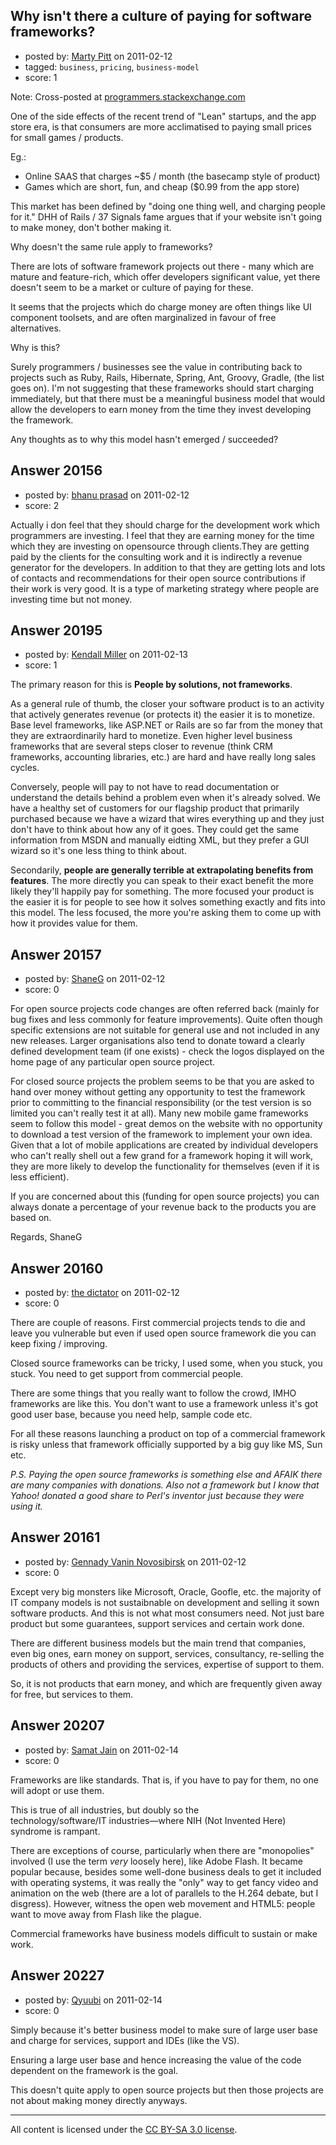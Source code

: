## Why isn't there a culture of paying for software frameworks?

- posted by: [Marty Pitt](https://stackexchange.com/users/-1/7475-marty-pitt) on 2011-02-12
- tagged: `business`, `pricing`, `business-model`
- score: 1

Note:  Cross-posted at [programmers.stackexchange.com][1]


One of the side effects of the recent trend of "Lean" startups, and the app store era, is that consumers are more acclimatised to paying small prices for small games / products.

Eg.:
 
  -  Online SAAS that charges ~$5 / month (the basecamp style of product)
  -  Games which are short, fun, and cheap ($0.99 from the app store)

This market has been defined by "doing one thing well, and charging people for it."  DHH of Rails / 37 Signals fame argues that if your website isn't going to make money, don't bother making it.

Why doesn't the same rule apply to frameworks?

There are lots of software framework projects out there - many which are mature and feature-rich, which offer developers significant value, yet there doesn't seem to be a market or culture of paying for these.

It seems that the projects which do charge money are often things like UI component toolsets, and are often marginalized in favour of free alternatives.  

Why is this?

Surely programmers / businesses see the value in contributing back to projects such as Ruby, Rails, Hibernate, Spring, Ant, Groovy, Gradle, (the list goes on).  I'm not suggesting that these frameworks should start charging immediately, but that there must be a meaningful business model that would allow the developers to earn money from the time they invest developing the framework.

Any thoughts as to why this model hasn't emerged / succeeded?


  [1]: http://programmers.stackexchange.com/questions/47059/why-isnt-there-a-culture-of-paying-for-frameworks


## Answer 20156

- posted by: [bhanu prasad](https://stackexchange.com/users/-1/7050-bhanu-prasad) on 2011-02-12
- score: 2

Actually i don feel that they should charge for the development work which programmers are investing.  I feel that they are earning money for the time which  they are investing on opensource through clients.They are getting paid by the clients for the consulting work and it is indirectly a revenue generator for the developers. In addition to that they are getting lots and lots of contacts and recommendations for their open source contributions if their work is very good. It is a type of marketing strategy where people are investing time but not money. 


## Answer 20195

- posted by: [Kendall Miller](https://stackexchange.com/users/-1/2210-kendall-miller) on 2011-02-13
- score: 1

The primary reason for this is **People by solutions, not frameworks**.

As a general rule of thumb, the closer your software product is to an activity that actively generates revenue (or protects it) the easier it is to monetize.  Base level frameworks, like ASP.NET or Rails are so far from the money that they are extraordinarily hard to monetize.  Even higher level business frameworks that are several steps closer to revenue (think CRM frameworks, accounting libraries, etc.) are hard and have really long sales cycles.

Conversely, people will pay to not have to read documentation or understand the details behind a problem even when it's already solved.  We have a healthy set of customers for our flagship product that primarily purchased because we have a wizard that wires everything up and they just don't have to think about how any of it goes.  They could get the same information from MSDN and manually eidting XML, but they prefer a GUI wizard so it's one less thing to think about.

Secondarily, **people are generally terrible at extrapolating benefits from features**. The more directly you can speak to their exact benefit the more likely they'll happily pay for something. The more focused your product is the easier it is for people to see how it solves something exactly and fits into this model.  The less focused, the more you're asking them to come up with how it provides value for them.  


## Answer 20157

- posted by: [ShaneG](https://stackexchange.com/users/-1/3074-shaneg) on 2011-02-12
- score: 0

For open source projects code changes are often referred back (mainly for bug fixes and less commonly for feature improvements). Quite often though specific extensions are not suitable for general use and not included in any new releases. Larger organisations also tend to donate toward a clearly defined development team (if one exists) - check the logos displayed on the home page of any particular open source project.

For closed source projects the problem seems to be that you are asked to hand over money without getting any opportunity to test the framework prior to committing to the financial responsibility (or the test version is so limited you can't really test it at all). Many new mobile game frameworks seem to follow this model - great demos on the website with no opportunity to download a test version of the framework to implement your own idea. Given that a lot of mobile applications are created by individual developers who can't really shell out a few grand for a framework hoping it will work, they are more likely to develop the functionality for themselves (even if it is less efficient).

If you are concerned about this (funding for open source projects) you can always donate a percentage of your revenue back to the products you are based on.

Regards,
ShaneG


## Answer 20160

- posted by: [the dictator](https://stackexchange.com/users/-1/473-the-dictator) on 2011-02-12
- score: 0

There are couple of reasons. First commercial projects tends to die and leave you vulnerable but even if used open source framework die you can keep fixing / improving.

Closed source frameworks can be tricky, I used some, when you stuck, you stuck. You need to get support from commercial people.

There are some things that you really want to follow the crowd, IMHO frameworks are like this. You don't want to use a framework unless it's got good user base, because you need help, sample code etc.

For all these reasons launching a product on top of a commercial framework is risky unless that framework officially supported by a big guy like MS, Sun etc.

*P.S. Paying the open source frameworks is something else and AFAIK there are many companies with donations. Also not a framework but I know that Yahoo! donated a good share to Perl's inventor just because they were using it.*


## Answer 20161

- posted by: [Gennady Vanin Novosibirsk](https://stackexchange.com/users/-1/7476-gennady-vanin-novosibirsk) on 2011-02-12
- score: 0

Except very big monsters like Microsoft, Oracle, Goofle, etc. the majority of IT company models is not sustaibnable on development and selling it sown software products. And this is not what most consumers need. Not just bare product but some guarantees, support services and certain work done.    

There are different business models but the main trend that companies, even big ones, earn money on support, services, consultancy, re-selling the products of others and providing the services, expertise of support to them.  

So, it is not products that earn money, and which are frequently given away for free, but services to them.  
   


## Answer 20207

- posted by: [Samat Jain](https://stackexchange.com/users/-1/7194-samat-jain) on 2011-02-14
- score: 0

Frameworks are like standards. That is, if you have to pay for them, no one will adopt or use them.

This is true of all industries, but doubly so the technology/software/IT industries—where NIH (Not Invented Here) syndrome is rampant.

There are exceptions of course, particularly when there are "monopolies" involved (I use the term *very* loosely here), like Adobe Flash. It became popular because, besides some well-done business deals to get it included with operating systems, it was really the "only" way to get fancy video and animation on the web (there are a lot of parallels to the H.264 debate, but I disgress). However, witness the open web movement and HTML5: people want to move away from Flash like the plague. 

Commercial frameworks have business models difficult to sustain or make work.


## Answer 20227

- posted by: [Qyuubi](https://stackexchange.com/users/-1/7233-qyuubi) on 2011-02-14
- score: 0

Simply because it's better business model to make sure of large user base and charge for services, support and IDEs (like the VS). 
 
Ensuring a large user base and hence increasing the value of the code dependent on the framework is the goal.  

This doesn't quite apply to open source projects but then those projects are not about making money directly anyways.



---

All content is licensed under the [CC BY-SA 3.0 license](https://creativecommons.org/licenses/by-sa/3.0/).
